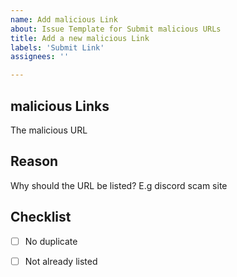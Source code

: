 ```yaml
---
name: Add malicious Link
about: Issue Template for Submit malicious URLs
title: Add a new malicious Link 
labels: 'Submit Link'
assignees: ''

---
```


## malicious Links 
The malicious URL


## Reason
Why should the URL be listed? E.g discord scam site


## Checklist
- [ ] No duplicate
- [ ] Not already listed 

